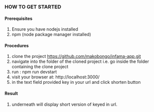 ### HOW TO GET STARTED
#### Prerequisites
1. Ensure you have nodejs installed
2. npm (node package manager installed)
#### Procedures
1. clone the project https://github.com/makobongo/infama-app.git
2. navigate into the folder of the cloned project i.e. go inside the folder containing the clone project
3. run : npm run devstart
4. visit your browser at: http://localhost:3000/
5. in the text field provided key in your url and click shorten button
#### Result
1. underneath will display short version of keyed in url.